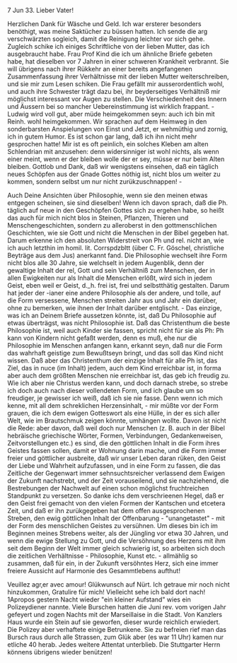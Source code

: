 7 Jun 33.
Lieber Vater!

Herzlichen Dank für Wäsche und Geld. Ich war ersterer besonders benöthigt, was meine Saktücher zu büssen hatten. Ich sende die arg verschwärzten sogleich, damit die Reinigung leichter vor sich gehe. Zugleich schike ich einiges Schriftliche von der lieben Mutter, das ich ausgebraucht habe. Frau Prof Kind die ich um ähnliche Briefe gebeten habe, hat dieselben vor 7 Jahren in einer schweren Krankheit verbrannt. Sie will übrigens nach ihrer Rükkehr an einer bereits angefangenen Zusammenfassung ihrer Verhältnisse mit der lieben Mutter weiterschreiben, und sie mir zum Lesen schiken. Die Frau gefällt mir ausserordentlich wohl, und auch ihre Schwester trägt dazu bei, ihr beyderseitiges Verhältniß mir möglichst interessant vor Augen zu stellen. Die Verschiedenheit des Innern und Äussern bei so mancher Uebereinstimmung ist wirklich frappant. - Ludwig wird voll gut, aber müde heimgekommen seyn: auch ich bin mit Reinh. wohl heimgekommen. Wir sprachen auf dem Heimweg in den sonderbarsten Anspielungen von Einst und Jetzt, er wehmüthig und zornig, ich in gutem Humor. Es ist schon gar lang, daß ich ihn nicht mehr gesprochen hatte! Mir ist es oft peinlich, ein solches Kleben am alten Schlendrian mit anzusehen: denn widersinniger ist wohl nichts, als wenn einer meint, wenn er der bleiben wolle der er sey, müsse er nur beim Alten bleiben. Gottlob und Dank, daß wir wenigstens einsehen, daß ein täglich neues Schöpfen aus der Gnade Gottes nöthig ist, nicht blos um weiter zu kommen, sondern selbst um nur nicht zurükzuschnappen! -

Auch Deine Ansichten über Philosophie, wenn sie den meinen etwas entgegen scheinen, sie sind dieselben! Wenn ich davon sprach, daß die Ph. täglich auf neue in den Geschöpfen Gottes sich zu ergehen habe, so heißt das auch für mich nicht blos in Steinen, Pflanzen, Thieren und Menschengeschichten, sondern zu alleroberst in den gottmenschlichen Geschichten, wie sie Gott und nicht die Menschen in der Bibel gegeben hat. Darum erkenne ich den absoluten Widerstreit von Ph und rel. nicht an, wie ich auch letzthin im homil. lit. Corrspdzbltt (über C. Fr. Göschel, christliche Beyträge aus dem Jus) anerkannt fand. Die Philosophie wechselt ihre Form nicht blos alle 30 Jahre, sie welchselt in jedem Augenblik, denn der gewaltige Inhalt der rel, Gott und sein Verhältniß zum Menschen, der in allen Ewigkeiten nur als Inhalt die Menschen erlößt, wird sich in jedem Geist, eben weil er Geist, d._h. frei ist, frei und selbstthätig gestalten. Darum hat jeder der -ianer eine andere Philosophie als der andere, und tolle, auf die Form versessene, Menschen streiten Jahr aus und Jahr ein darüber, ohne zu bemerken, wie ihnen der Inhalt darüber entglischt. - Das einzige, was ich an Deinem Briefe aussetzen könnte, ist, daß Du Philosophie auf etwas überträgst, was nicht Philosophie ist. Daß das Christenthum die beste Philosophie ist, weil auch Kinder sie fassen, spricht nicht für sie als Ph: Ph kann von Kindern nicht gefaßt werden, denn es muß, ehe nur die Philosophie im Menschen anfangen kann, erkannt seyn, daß nur die Form das wahrhaft geistige zum Bewußtseyn bringt, und das soll das Kind nicht wissen. Daß aber das Christenthum der einzige Inhalt für alle Ph ist, das Ziel, das in nuce (im Inhalt) jedem, auch dem Kind erreichbar ist, in forma aber auch dem größten Menschen nie erreichbar ist, das geb ich freudig zu. Wie ich aber nie Christus werden kann, und doch darnach strebe, so strebe ich doch auch nach dieser vollendeten Form, und ich glaube um so freudiger, je gewisser ich weiß, daß ich sie nie fasse. Denn wenn ich mich kenne, mit all dem schreklichen Herzensinhalt, - mir müßte vor der Form grauen, die ich dem ewigen Gotteswort als eine Hülle, in der es sich aller Welt, wie im Brautschmuk zeigen könnte, umhängen wollte. Davon ist nicht die Rede: aber davon, daß weil doch nur Menschen (z. B. auch in der Bibel hebräische griechische Wörter, Formen, Verbindungen, Gedankenweisen, Zeitvorstellungen etc.) es sind, die den göttlichen Inhalt in die Form ihres Geistes fassen sollen, damit er Wohnung darin mache, und die Form immer freier und göttlicher ausbreite, daß wir unser Leben daran rüken, den Geist der Liebe und Wahrheit aufzufassen, und in eine Form zu fassen, die das Zeitliche der Gegenwart immer sehnsuchtsreicher verlassend dem Ewigen der Zukunft nachstrebt, und der Zeit vorauseilend, und sie nachziehend, die Bestrebungen der Nachwelt auf einen schon möglichst fruchtreichen Standpunkt zu versetzen. So danke ichs dem verschrieenen Hegel, daß er den Geist frei gemacht von den vielen Formen der Kantschen und etcetera Zeit, und daß er ihn zurükgegeben hat dem offen ausgesprochenen Streben, den ewig göttlichen Inhalt der Offenbarung - "unangetastet" - mit der Form des menschlichen Geistes zu versühnen. Um dieses bin ich im Beginnen meines Strebens weiter, als der Jüngling vor etwa 30 Jahren, und wenn die ewige Stellung zu Gott, und die Versöhnung des Herzens mit ihm seit dem Beginn der Welt immer gleich schwierig ist, so arbeiten sich doch die zeitlichen Verhältnisse - Philosophie, Kunst etc. - allmählig so zusammen, daß für ein, in der Zukunft versöhntes Herz, sich eine immer freiere Aussicht auf Harmonie des Gesammtlebens aufthut!

Veuillez agr‚er avec amour! Glükwunsch auf Nürt. Ich getraue mir noch nicht hinzukommen, Gratulire für mich! Vielleicht sehe ich bald dort nach! 
1Apropos gestern Nacht wieder "ein kleiner Aufstand" wies ein Polizeydiener nannte. Viele Burschen hatten die Juni rev. vom vorigen Jahr gefeyert und zogen Nachts mit der Marseillaise in die Stadt. Von Kanzlers Haus wurde ein Stein auf sie geworfen, dieser wurde reichlich erwiedert. Die Polizey aber verhaftete einige Betrunkene. Sie zu befreien rief man das Bursch raus durch alle Strassen, zum Glük aber (es war 11 Uhr) kamen nur etliche 40 herab. Jedes weitere Attentat unterblieb. Die Stuttgarter Herrn könnens übrigens wieder benützen!
